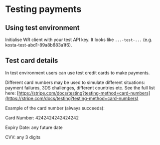 # Testing payments

## Using test environment

Initialise WR client with your test API key. It looks like `...-test-...` (e.g. kosta-test-abd1-89a8b883a1f6).

## Test card details

In test environment users can use test credit cards to make payments.

Different card numbers may be used to simulate different situations: payment failures, 3DS challenges, different countries etc. See the full list here: [https://stripe.com/docs/testing?testing-method=card-numbers](https://stripe.com/docs/testing?testing-method=card-numbers)

Example of the card number (always succeeds):

Card Number: 4242424242424242

Expiry Date: any future date

CVV: any 3 digits

